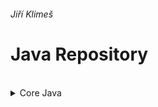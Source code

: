 ###### Jiří Klimeš
# Java Repository
<br>
<details>
<summary>Core Java</summary>
<br>

- Expressions and Controlflow<br>
  https://github.com/KlimesJiri/core-java/tree/main/1.ExpressionsAndControlflow/ExpressionsAndControlflow/src
